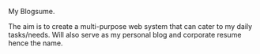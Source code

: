 My Blogsume.

The aim is to create a multi-purpose web system that can cater to my daily tasks/needs. Will also serve as my personal blog and corporate resume hence the name.

